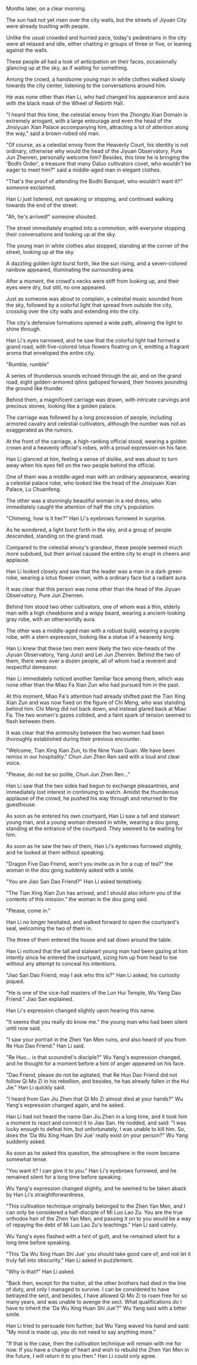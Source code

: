 Months later, on a clear morning.

The sun had not yet risen over the city walls, but the streets of Jiyuan City were already bustling with people.

Unlike the usual crowded and hurried pace, today's pedestrians in the city were all relaxed and idle, either chatting in groups of three or five, or leaning against the walls.

These people all had a look of anticipation on their faces, occasionally glancing up at the sky, as if waiting for something.

Among the crowd, a handsome young man in white clothes walked slowly towards the city center, listening to the conversations around him.

He was none other than Han Li, who had changed his appearance and aura with the black mask of the Wheel of Rebirth Hall.

"I heard that this time, the celestial envoy from the Zhongtu Xian Domain is extremely arrogant, with a large entourage and even the head of the Jinsiyuan Xian Palace accompanying him, attracting a lot of attention along the way," said a brown-robed old man.

"Of course, as a celestial envoy from the Heavenly Court, his identity is not ordinary, otherwise why would the head of the Jiyuan Observatory, Pure Jun Zhenren, personally welcome him? Besides, this time he is bringing the 'Bodhi Order', a treasure that many Daluo cultivators covet, who wouldn't be eager to meet him?" said a middle-aged man in elegant clothes.

"That's the proof of attending the Bodhi Banquet, who wouldn't want it?" someone exclaimed.

Han Li just listened, not speaking or stopping, and continued walking towards the end of the street.

"Ah, he's arrived!" someone shouted.

The street immediately erupted into a commotion, with everyone stopping their conversations and looking up at the sky.

The young man in white clothes also stopped, standing at the corner of the street, looking up at the sky.

A dazzling golden light burst forth, like the sun rising, and a seven-colored rainbow appeared, illuminating the surrounding area.

After a moment, the crowd's necks were stiff from looking up, and their eyes were dry, but still, no one appeared.

Just as someone was about to complain, a celestial music sounded from the sky, followed by a colorful light that spread from outside the city, crossing over the city walls and extending into the city.

The city's defensive formations opened a wide path, allowing the light to shine through.

Han Li's eyes narrowed, and he saw that the colorful light had formed a grand road, with five-colored lotus flowers floating on it, emitting a fragrant aroma that enveloped the entire city.

"Rumble, rumble"

A series of thunderous sounds echoed through the air, and on the grand road, eight golden-armored qilins galloped forward, their hooves pounding the ground like thunder.

Behind them, a magnificent carriage was drawn, with intricate carvings and precious stones, looking like a golden palace.

The carriage was followed by a long procession of people, including armored cavalry and celestial cultivators, although the number was not as exaggerated as the rumors.

At the front of the carriage, a high-ranking official stood, wearing a golden crown and a heavenly official's robes, with a proud expression on his face.

Han Li glanced at him, feeling a sense of dislike, and was about to turn away when his eyes fell on the two people behind the official.

One of them was a middle-aged man with an ordinary appearance, wearing a celestial palace robe, who looked like the head of the Jinsiyuan Xian Palace, Lu Chuanfeng.

The other was a stunningly beautiful woman in a red dress, who immediately caught the attention of half the city's population.

"Chimeng, how is it her?" Han Li's eyebrows furrowed in surprise.

As he wondered, a light burst forth in the sky, and a group of people descended, standing on the grand road.

Compared to the celestial envoy's grandeur, these people seemed much more subdued, but their arrival caused the entire city to erupt in cheers and applause.

Han Li looked closely and saw that the leader was a man in a dark green robe, wearing a lotus flower crown, with a ordinary face but a radiant aura.

It was clear that this person was none other than the head of the Jiyuan Observatory, Pure Jun Zhenren.

Behind him stood two other cultivators, one of whom was a thin, elderly man with a high cheekbone and a wispy beard, wearing a ancient-looking gray robe, with an otherworldly aura.

The other was a middle-aged man with a robust build, wearing a purple robe, with a stern expression, looking like a statue of a heavenly king.

Han Li knew that these two men were likely the two vice-heads of the Jiyuan Observatory, Yang Junzi and Lei Jun Zhenren.
Behind the two of them, there were over a dozen people, all of whom had a reverent and respectful demeanor.

Han Li immediately noticed another familiar face among them, which was none other than the Miao Fa Xian Zun who had pursued him in the past.

At this moment, Miao Fa's attention had already shifted past the Tian Xing Xian Zun and was now fixed on the figure of Chi Meng, who was standing behind him. Chi Meng did not back down, and instead glared back at Miao Fa. The two women's gazes collided, and a faint spark of tension seemed to flash between them.

It was clear that the animosity between the two women had been thoroughly established during their previous encounter.

"Welcome, Tian Xing Xian Zun, to the Nine Yuan Guan. We have been remiss in our hospitality." Chun Jun Zhen Ren said with a loud and clear voice.

"Please, do not be so polite, Chun Jun Zhen Ren..."

Han Li saw that the two sides had begun to exchange pleasantries, and immediately lost interest in continuing to watch. Amidst the thunderous applause of the crowd, he pushed his way through and returned to the guesthouse.

As soon as he entered his own courtyard, Han Li saw a tall and stalwart young man, and a young woman dressed in white, wearing a dou gong, standing at the entrance of the courtyard. They seemed to be waiting for him.

As soon as he saw the two of them, Han Li's eyebrows furrowed slightly, and he looked at them without speaking.

"Dragon Five Dao Friend, won't you invite us in for a cup of tea?" the woman in the dou gong suddenly asked with a smile.

"You are Jiao San Dao Friend?" Han Li asked tentatively.

"The Tian Xing Xian Zun has arrived, and I should also inform you of the contents of this mission." the woman in the dou gong said.

"Please, come in."

Han Li no longer hesitated, and walked forward to open the courtyard's seal, welcoming the two of them in.

The three of them entered the house and sat down around the table.

Han Li noticed that the tall and stalwart young man had been gazing at him intently since he entered the courtyard, sizing him up from head to toe without any attempt to conceal his intentions.

"Jiao San Dao Friend, may I ask who this is?" Han Li asked, his curiosity piqued.

"He is one of the vice-hall masters of the Lun Hui Temple, Wu Yang Dao Friend." Jiao San explained.

Han Li's expression changed slightly upon hearing this name.

"It seems that you really do know me." the young man who had been silent until now said.

"I saw your portrait in the Zhen Yan Men ruins, and also heard of you from Re Huo Dao Friend." Han Li said.

"Re Huo... is that scoundrel's disciple?" Wu Yang's expression changed, and he thought for a moment before a hint of anger appeared on his face.

"Dao Friend, please do not be agitated, that Re Huo Dao Friend did not follow Qi Mo Zi in his rebellion, and besides, he has already fallen in the Hui Jie." Han Li quickly said.

"I heard from Gan Jiu Zhen that Qi Mo Zi almost died at your hands?" Wu Yang's expression changed again, and he asked.

Han Li had not heard the name Gan Jiu Zhen in a long time, and it took him a moment to react and connect it to Jiao San. He nodded, and said: "I was lucky enough to defeat him, but unfortunately, I was unable to kill him. So, does the 'Da Wu Xing Huan Shi Jue' really exist on your person?" Wu Yang suddenly asked.

As soon as he asked this question, the atmosphere in the room became somewhat tense.

"You want it? I can give it to you." Han Li's eyebrows furrowed, and he remained silent for a long time before speaking.

Wu Yang's expression changed slightly, and he seemed to be taken aback by Han Li's straightforwardness.

"This cultivation technique originally belonged to the Zhen Yan Men, and I can only be considered a half-disciple of Mi Luo Lao Zu. You are the true orthodox heir of the Zhen Yan Men, and passing it on to you would be a way of repaying the debt of Mi Luo Lao Zu's teachings." Han Li said calmly.

Wu Yang's eyes flashed with a hint of guilt, and he remained silent for a long time before speaking.

"This 'Da Wu Xing Huan Shi Jue' you should take good care of, and not let it truly fall into obscurity." Han Li asked in puzzlement.

"Why is that?" Han Li asked.

"Back then, except for the traitor, all the other brothers had died in the line of duty, and only I managed to survive. I can be considered to have betrayed the sect, and besides, I have allowed Qi Mo Zi to roam free for so many years, and was unable to avenge the sect. What qualifications do I have to inherit the 'Da Wu Xing Huan Shi Jue'?" Wu Yang said with a bitter smile.

Han Li tried to persuade him further, but Wu Yang waved his hand and said: "My mind is made up, you do not need to say anything more."

"If that is the case, then the cultivation technique will remain with me for now. If you have a change of heart and wish to rebuild the Zhen Yan Men in the future, I will return it to you then." Han Li could only agree.